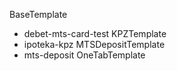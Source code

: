 BaseTemplate
- debet-mts-card-test
KPZTemplate
- ipoteka-kpz
MTSDepositTemplate
- mts-deposit
OneTabTemplate
